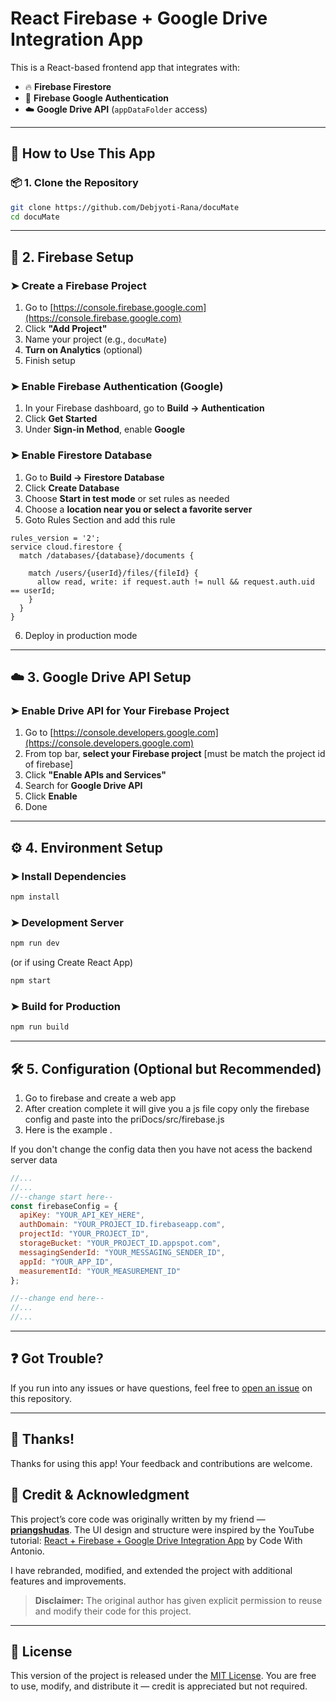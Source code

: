 
<!-- ````markdown -->
# React Firebase + Google Drive Integration App

This is a React-based frontend app that integrates with:
- 🔥 **Firebase Firestore**
- 🔐 **Firebase Google Authentication**
- ☁️ **Google Drive API** (`appDataFolder` access)

---

## 🚀 How to Use This App

### 📦 1. Clone the Repository

```bash
git clone https://github.com/Debjyoti-Rana/docuMate
cd docuMate
````

---

## 🔧 2. Firebase Setup

### ➤ Create a Firebase Project

1. Go to [https://console.firebase.google.com](https://console.firebase.google.com)
2. Click **"Add Project"**
3. Name your project (e.g., `docuMate`)
4. **Turn on Analytics** (optional)
5. Finish setup

### ➤ Enable Firebase Authentication (Google)

1. In your Firebase dashboard, go to **Build → Authentication**
2. Click **Get Started**
3. Under **Sign-in Method**, enable **Google**

### ➤ Enable Firestore Database

1. Go to **Build → Firestore Database**
2. Click **Create Database**
3. Choose **Start in test mode** or set rules as needed
4. Choose a **location near you or select a favorite server**
5. Goto Rules Section and add this rule 
```
rules_version = '2';
service cloud.firestore {
  match /databases/{database}/documents {
    
    match /users/{userId}/files/{fileId} {
      allow read, write: if request.auth != null && request.auth.uid == userId;
    }
  }
}
```
6. Deploy  in production mode 

---

## ☁️ 3. Google Drive API Setup

### ➤ Enable Drive API for Your Firebase Project

1. Go to [https://console.developers.google.com](https://console.developers.google.com)
2. From top bar, **select your Firebase project** [must be match the project id of firebase]
3. Click **"Enable APIs and Services"**
4. Search for **Google Drive API**
5. Click **Enable**
6. Done
---

## ⚙️ 4. Environment Setup

### ➤ Install Dependencies

```bash
npm install
```

### ➤ Development Server

```bash
npm run dev
```

(or if using Create React App)

```bash
npm start
```

### ➤ Build for Production

```bash
npm run build
```

---

## 🛠 5. Configuration (Optional but Recommended)

1. Go to firebase and create a web app
2. After creation complete it will give you a js file copy only the firebase config and paste into 
the priDocs/src/firebase.js
3.  Here is the example . 

If you don't change the config data then you have not acess the backend server data 
```js
//...
//...
//--change start here--
const firebaseConfig = {
  apiKey: "YOUR_API_KEY_HERE",
  authDomain: "YOUR_PROJECT_ID.firebaseapp.com",
  projectId: "YOUR_PROJECT_ID",
  storageBucket: "YOUR_PROJECT_ID.appspot.com",
  messagingSenderId: "YOUR_MESSAGING_SENDER_ID",
  appId: "YOUR_APP_ID",
  measurementId: "YOUR_MEASUREMENT_ID"
};

//--change end here--
//...
//...
```

---

## ❓ Got Trouble?

If you run into any issues or have questions, feel free to [open an issue](https://github.com/priangshudas/priDocs/issues) on this repository.

---

## 💬 Thanks!

Thanks for using this app! Your feedback and contributions are welcome.




## 📌 Credit & Acknowledgment

This project’s core code was originally written by my friend — **[priangshudas](https://github.com/priangshudas/priDocs)**.
The UI design and structure were inspired by the YouTube tutorial:
[React + Firebase + Google Drive Integration App](https://www.youtube.com/watch?v=syHGmY75pfs) by Code With Antonio.

I have rebranded, modified, and extended the project with additional features and improvements.

> **Disclaimer:** The original author has given explicit permission to reuse and modify their code for this project.

---

## 📜 License

This version of the project is released under the [MIT License](https://github.com/Debjyoti-Rana/docuMate/blob/main/LICENSE).
You are free to use, modify, and distribute it — credit is appreciated but not required.
